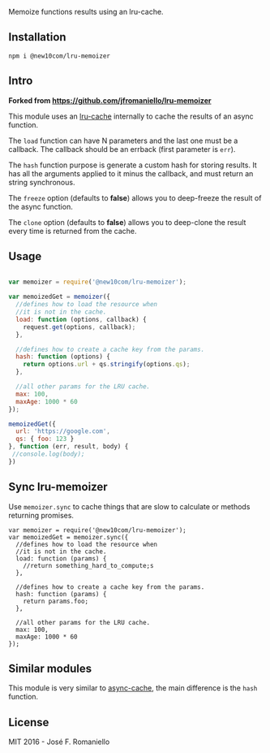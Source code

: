 Memoize functions results using an lru-cache.

## Installation

```
npm i @new10com/lru-memoizer
```

## Intro

**Forked from https://github.com/jfromaniello/lru-memoizer**

This module uses an [lru-cache](https://github.com/isaacs/node-lru-cache) internally to cache the results of an async function.

The `load` function can have N parameters and the last one must be a callback. The callback should be an errback (first parameter is `err`).

The `hash` function purpose is generate a custom hash for storing results. It has all the arguments applied to it minus the callback, and must return an string synchronous.

The `freeze` option (defaults to **false**) allows you to deep-freeze the result of the async function.

The `clone` option (defaults to **false**) allows you to deep-clone the result every time is returned from the cache.

## Usage

```javascript

var memoizer = require('@new10com/lru-memoizer');

var memoizedGet = memoizer({
  //defines how to load the resource when
  //it is not in the cache.
  load: function (options, callback) {
    request.get(options, callback);
  },

  //defines how to create a cache key from the params.
  hash: function (options) {
    return options.url + qs.stringify(options.qs);
  },

  //all other params for the LRU cache.
  max: 100,
  maxAge: 1000 * 60
});

memoizedGet({
  url: 'https://google.com',
  qs: { foo: 123 }
}, function (err, result, body) {
 //console.log(body);
})

```

## Sync lru-memoizer

Use `memoizer.sync` to cache things that are slow to calculate or methods returning promises.

```
var memoizer = require('@new10com/lru-memoizer');
var memoizedGet = memoizer.sync({
  //defines how to load the resource when
  //it is not in the cache.
  load: function (params) {
    //return something_hard_to_compute;s
  },

  //defines how to create a cache key from the params.
  hash: function (params) {
    return params.foo;
  },

  //all other params for the LRU cache.
  max: 100,
  maxAge: 1000 * 60
});
```

## Similar modules

This module is very similar to [async-cache](https://github.com/isaacs/async-cache), the main difference is the `hash` function.

## License

MIT 2016 - José F. Romaniello

